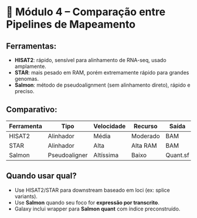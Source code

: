 # 🔎 Módulo 4 – Comparação entre Pipelines de Mapeamento

## Ferramentas:
- **HISAT2**: rápido, sensível para alinhamento de RNA-seq, usado amplamente.
- **STAR**: mais pesado em RAM, porém extremamente rápido para grandes genomas.
- **Salmon**: método de pseudoalignment (sem alinhamento direto), rápido e preciso.

## Comparativo:

| Ferramenta | Tipo | Velocidade | Recurso | Saída |
|-----------|------|------------|---------|--------|
| HISAT2    | Alinhador | Média | Moderado | BAM |
| STAR      | Alinhador | Alta | Alta RAM | BAM |
| Salmon    | Pseudoaligner | Altíssima | Baixo | Quant.sf |

## Quando usar qual?
- Use HISAT2/STAR para downstream baseado em loci (ex: splice variants).
- Use **Salmon** quando seu foco for **expressão por transcrito**.
- Galaxy inclui wrapper para **Salmon quant** com índice preconstruído.